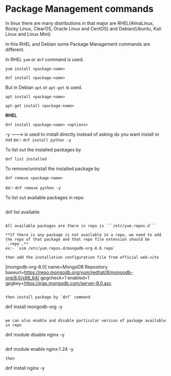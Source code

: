 # Package Management commands
In linux there are many distributions in that major are RHEL(AlmaLinux, Rocky Linux, ClearOS, Oracle Linux and CentOS) and Debian(Ubuntu, Kali Linux and Linux Mint)

In this RHEL and Debian some Package Management commands are different.

In RHEL `yum` or `dnf` command is used.
```
yum install <package-name>
```
```
dnf install <package-name>
```
But in Debian `apt` or `apt-get` is used.

```
apt install <package-name>
```
```
apt-get install <package-name>
```
**RHEL**
```
dnf install <package-name> <options>
```
-y ---> is used to install directly instead of asking do you want install or not
ex:- `dnf install python -y`

To list out the installed packages by
```
dnf list installed
```
To remove/uninstall the installed package by 
```
dnf remove <package-name>
```
ex:- `dnf remove python -y`

To list out available packages in repo
```

```
dnf list available
```

All available packages are there in repo is ```/etc/yum.repos.d```

**If there is any package is not available in a repo, we need to add the repo of that package and that repo file extension should be `.repo`.**
ex:- `vim /etc/yum.repos.d/mongodb-org-8.0.repo`

then add the installation configuration file from official web-site
```
[mongodb-org-8.0]
name=MongoDB Repository
baseurl=https://repo.mongodb.org/yum/redhat/8/mongodb-org/8.0/x86_64/
gpgcheck=1
enabled=1
gpgkey=https://pgp.mongodb.com/server-8.0.asc
```

then install package by `dnf` command
```
dnf install mongodb-org -y
```

we can also enable and disable particular version of package available in repo
```
dnf module disable nginx -y
```
```
dnf module enable nginx:1.24 -y
```
then
```
dnf install nginx -y
```
